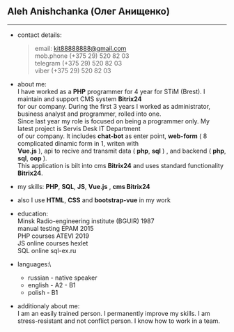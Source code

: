   Aleh Anishchanka (Олег Анищенко)
  -
  
***
*	contact details:

    >email:                <kit88888888@gmail.com>\
    >mob.phone             (+375 29) 520 82 03\
    >telegram              (+375 29) 520 82 03\
    >viber                 (+375 29) 520 82 03

* about me:\
I have worked as a **PHP** programmer for 4 year for STiM (Brest). I maintain and support CMS system **Bitrix24**\
for our company. During the first 3 years I worked as administrator, business analyst and programmer, rolled into one.\
Since last year my role is focused on being a programmer only. My latest project is Servis Desk IT Department\
of our company. It includes **chat-bot** as enter point, **web-form** ( 8 complicated dinamic form in 1, writen with\
**Vue.js** ), api to recive and transmit data ( **php**, **sql** ) , and backend ( **php**, **sql**, **oop** ).\
This application is bilt into cms **Bitrix24** and uses standard functionality **Bitrix24**.

* my skills: **PHP**, **SQL**, **JS**, **Vue.js** , **cms Bitrix24**
* also I use **HTML**, **CSS** and **bootstrap-vue** in my work

* education:\
Minsk Radio-engineering institute (BGUIR) 1987 \
manual testing EPAM 2015\
PHP courses ATEVI 2019\
JS online courses hexlet\
SQL online sql-ex.ru 

* languages:\ 
    * russian - native speaker
    * english - A2 - B1
    * polish - B1

* additionaly about me:\
I am an easily trained person. I permanently improve my skills.
I am stress-resistant and not conflict person. I know how to work in a team.

